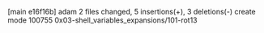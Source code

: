 [main e16f16b] adam
 2 files changed, 5 insertions(+), 3 deletions(-)
 create mode 100755 0x03-shell_variables_expansions/101-rot13
